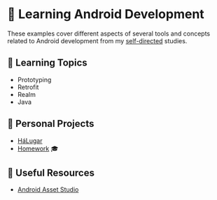 # 📱 Learning Android Development

These examples cover different aspects of several tools and concepts related to Android development from my [self-directed](https://github.com/DanielBrito/self-learning) studies.

## :bookmark_tabs: Learning Topics

- Prototyping
- Retrofit
- Realm
- Java

## :rocket: Personal Projects

- [HáLugar](https://github.com/HaLugar)
- [Homework](https://github.com/DanielBrito/desenvolvimento-mobile) :mortar_board:

## :toolbox: Useful Resources

- [Android Asset Studio](https://romannurik.github.io/AndroidAssetStudio/index.html)
